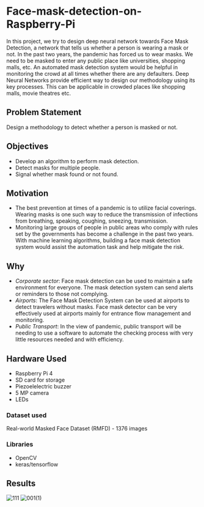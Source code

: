 # Face-mask-detection-on-Raspberry-Pi

In this project, we try to design deep neural network towards Face Mask Detection, a network that tells us whether a person is wearing a mask or not. In the past two years, the pandemic has forced us to wear masks. We need to be masked to enter any public place like universities, shopping malls, etc. An automated mask detection system would be helpful in monitoring the crowd at all times whether there are any defaulters. Deep Neural Networks provide efficient way to design our methodology using its key processes. This can be applicable in crowded places like shopping malls, movie theatres etc.

## Problem Statement 

Design a methodology to detect whether a person is masked or not.

## Objectives
* Develop an algorithm to perform mask detection.
* Detect masks for multiple people.
* Signal whether mask found or not found.

## Motivation
* The best prevention at times of a pandemic is to utilize facial coverings. Wearing masks is one such way to reduce the transmission of infections from breathing, speaking, coughing, sneezing, transmission.  
* Monitoring large groups of people in public areas who comply with rules set by the governments has become a challenge in the past two years. With machine learning algorithms, building a face mask detection system would assist the automation task and help mitigate the risk. 

## Why 
* *Corporate sector*: Face mask detection can be used to maintain a safe environment for everyone. The mask detection system can send alerts or reminders to those not complying.
* *Airports*: The Face Mask Detection System can be used at airports to detect travelers without masks. Face mask detector can be very effectively used at airports mainly for entrance flow management and monitoring.
* *Public Transport*: In the view of pandemic, public transport will be needing to use a software to automate the checking process with very little resources needed and with efficiency.

## Hardware Used
* Raspberry Pi 4
* SD card for storage
* Piezoelelectric buzzer
* 5 MP camera
* LEDs

### Dataset used
Real-world Masked Face Dataset (RMFD) - 1376 images

### Libraries
* OpenCV
* keras/tensorflow

## Results
![111](https://user-images.githubusercontent.com/47136483/141670519-d80e4851-8002-4bda-95ab-dab3f3563a10.png)
![001(1)](https://user-images.githubusercontent.com/47136483/141670524-40cabf76-fe9d-4177-a93e-d4d5a805dba3.png)

